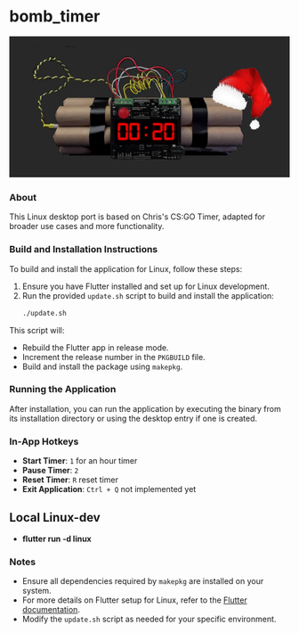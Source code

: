 # bomb_timer

![Bomb Timer Logo](bomb_timer/assets/images/screenshot.jpg)

### About

This Linux desktop port is based on Chris's CS:GO Timer, adapted for broader use cases and more functionality.

### Build and Installation Instructions

To build and install the application for Linux, follow these steps:

1. Ensure you have Flutter installed and set up for Linux development.
2. Run the provided `update.sh` script to build and install the application:
   ```bash
   ./update.sh
   ```

This script will:

- Rebuild the Flutter app in release mode.
- Increment the release number in the `PKGBUILD` file.
- Build and install the package using `makepkg`.

### Running the Application

After installation, you can run the application by executing the binary from its installation directory or using the desktop entry if one is created.

### In-App Hotkeys

- **Start Timer**: `1` for an hour timer
- **Pause Timer**: `2`
- **Reset Timer**: `R` reset timer
- **Exit Application**: `Ctrl + Q` not implemented yet

## Local Linux-dev

- **flutter run -d linux**

### Notes

- Ensure all dependencies required by `makepkg` are installed on your system.
- For more details on Flutter setup for Linux, refer to the [Flutter documentation](https://docs.flutter.dev/get-started/install/linux).
- Modify the `update.sh` script as needed for your specific environment.
